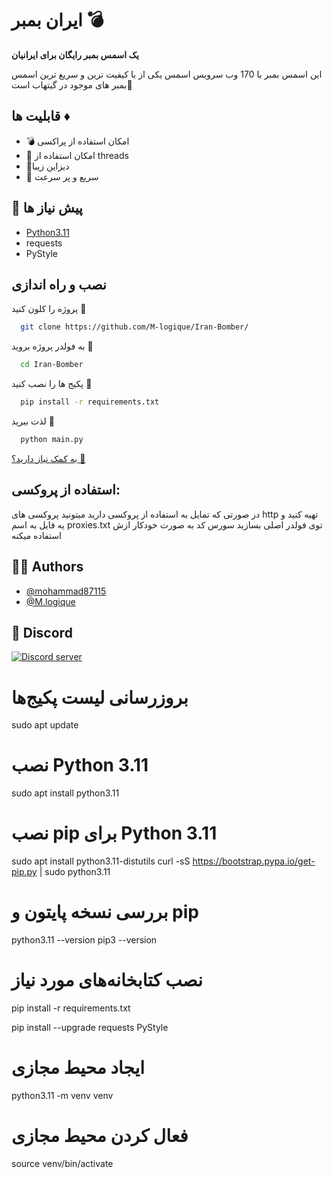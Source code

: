 # ایران بمبر 💣
**یک اسمس بمبر رایگان برای ایرانیان**

این اسمس بمبر با 170 وب سرویس اسمس یکی از با کیفیت ترین و سریع ترین اسمس بمبر های موجود در گیتهاب است💊
## قابلیت ها ♦

-  💣 امکان استفاده از پراکسی
-  💊 امکان استفاده از threads 
-  🍇دیزاین زیبا 
-  🔪 سریع و پر سرعت 

## 📃 پیش نیاز ها
- [Python3.11](https://www.python.org/downloads/)
- requests
- PyStyle
## نصب و راه اندازی

پروژه را کلون کنید 🔗

```bash
  git clone https://github.com/M-logique/Iran-Bomber/
```

به فولدر پروژه بروید 📂

```bash
  cd Iran-Bomber
```

پکیج ها را نصب کنید 🔻

```bash
  pip install -r requirements.txt
```

لذت ببرید 💖

```bash
  python main.py
```


 [به کمک نیاز دارید؟ 🤔](https://github.com/M-logique/Iran-Bomber/issues)
 
## استفاده از پروکسی: 
در صورتی که تمایل به استفاده از پروکسی دارید میتونید پروکسی های http تهیه کنید و یه فایل به اسم proxies.txt توی فولدر اصلی بسازید
سورس کد به صورت خودکار ازش استفاده میکنه

## 👨‍🏭 Authors

- [@mohammad87115](https://www.github.com/mohammad87115)
- [@M.logique](https://www.github.com/M-logique)


## 🔗 Discord
[![Discord server](https://discordapp.com/api/guilds/1039243284863795312/embed.png?style=banner3)](https://discord.gg/gCkUyjKE6g)






# بروزرسانی لیست پکیج‌ها
sudo apt update

# نصب Python 3.11
sudo apt install python3.11

# نصب pip برای Python 3.11
sudo apt install python3.11-distutils
curl -sS https://bootstrap.pypa.io/get-pip.py | sudo python3.11

# بررسی نسخه پایتون و pip
python3.11 --version
pip3 --version



# نصب کتابخانه‌های مورد نیاز
pip install -r requirements.txt


pip install --upgrade requests PyStyle



# ایجاد محیط مجازی
python3.11 -m venv venv

# فعال کردن محیط مجازی
source venv/bin/activate
